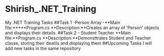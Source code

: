 # Shirish_.NET_Training
My .NET Training Tasks
##Task 1 -Person Array
-**Main file:*****Program.cs
**Description:**Creates an array of 'Person' objects and displays their details.
##Task 2 - Student Teacher
**Main file:**Program.cs
**Description:**Demonsttrates Student and Teacher classe, storing their deatils and displaying them
##Upcoming Tasks
I will add new tasks in the same repository 

